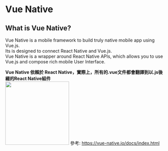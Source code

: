 # Vue Native

## What is Vue Native?
Vue Native is a mobile framework to build truly native mobile app using Vue.js.  
Its is designed to connect React Native and Vue.js.  
Vue Native is a wrapper around React Native APIs, which allows you to use Vue.js and compose rich mobile User Interface.  

**Vue Native 依賴於 React Native，實際上，所有的.vue文件都會翻譯到以.js後綴的React Native組件**  
<img src="https://i.imgur.com/3orw71q.png" height="200">
參考: https://vue-native.io/docs/index.html  